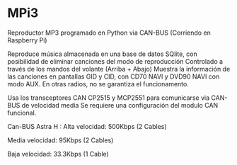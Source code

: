 # MPi3
Reproductor MP3 programado en Python via CAN-BUS (Corriendo en Raspberry Pi)

Reproduce música almacenada en una base de datos SQlite, con posibilidad de eliminar canciones del modo de reproducción
Controlado a través de los mandos del volante (Arriba + Abajo)
Muestra la información de las canciones en pantallas GID y CID, con CD70 NAVI y DVD90 NAVI con modo AUX.
En otras radios, no se garantiza el funcionamento.

Usa los transceptores CAN CP2515 y MCP2551 para comunicarse via CAN-BUS de velocidad media
Se requiere una configuración del modulo CAN funcional.

Can-BUS Astra H :
Alta velocidad:   500Kbps (2 Cables)

Media velocidad:   95Kbps (2 Cables)

Baja velocidad:  33.3Kbps (1 Cable)
